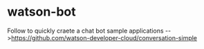 # watson-bot

Follow to quickly craete a chat bot sample applications -->https://github.com/watson-developer-cloud/conversation-simple
